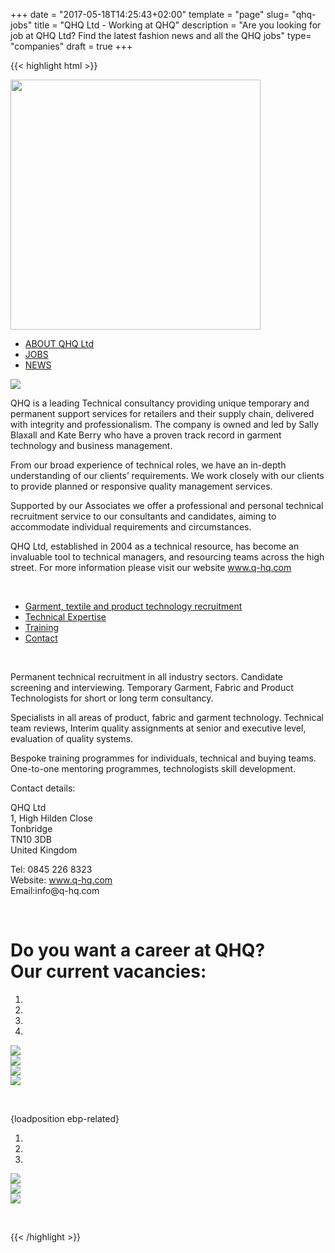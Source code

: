 +++
date = "2017-05-18T14:25:43+02:00"
template = "page" 
slug= "qhq-jobs"
title = "QHQ Ltd - Working at QHQ"
description = "Are you looking for job at QHQ Ltd? Find the latest fashion news and all the QHQ jobs"
type= "companies"
draft = true
+++

{{< highlight html >}}

<link rel="stylesheet" type="text/css" href="/global-assets/brands/qhq/css/qhq-ebp.css">

<div>
    <p>
        <a data-toggle="tab" href="#about"> <img src="/images/landing-pages/qhq/qhq-logo.svg" style="margin: 0 auto; width: 400px;" class="img-responsive" /> </a>
    </p>
    <!-- Nav tabs -->
    <ul class="nav nav-tabs nav-justified">
        <li class="active">
            <a data-toggle="tab" href="#about">ABOUT QHQ Ltd</a></li>
        <li>
            <a data-toggle="tab" href="#jobs">JOBS</a></li>
        <li>
            <a data-toggle="tab" href="#news">NEWS</a></li>
    </ul>
</div>
<!-- Tab panes -->
<div class="tab-content">
    <div class="tab-pane fade in active" id="about">
        <img src="/images/landing-pages/qhq/qhq-shoes_1140x240.jpg" class="img-responsive">
        <p>QHQ is a leading Technical consultancy providing unique temporary and permanent support services for retailers and their supply chain, delivered with integrity and professionalism. The company is owned and led by Sally Blaxall and Kate Berry who have a proven track record in garment technology and business management.</p>
        <p>From our broad experience of technical roles, we have an in-depth understanding of our clients’ requirements. We work closely with our clients to provide planned or responsive quality management services. </p>
        <p>Supported by our Associates we offer a professional and personal technical recruitment service to our consultants and candidates, aiming to accommodate individual requirements and circumstances. </p>
        <p>QHQ Ltd, established in 2004 as a technical resource, has become an invaluable tool to technical managers, and resourcing teams across the high street. For more information please visit our website <a href="http://www.q-hq.com" target="_blank" rel="noopener"><u>www.q-hq.com</u></a></p>
       <p>&nbsp;</p>
        <ul class="nav nav-pills nav-justified">
            <li role="presentation" class="active"><a data-toggle="tab" href="#garment">Garment, textile and product technology recruitment</a></li>
            <li role="presentation"><a data-toggle="tab" href="#technical">Technical Expertise</a></li>
            <li role="presentation"><a data-toggle="tab" href="#training">Training</a></li>
            <li role="presentation"><a data-toggle="tab" href="#contact">Contact</a></li>
        </ul>
    <p>&nbsp;</p>
        <div class="tab-content">
            <div class="tab-pane fade in active" id="garment">
                <p>Permanent technical recruitment in all industry sectors. Candidate screening and interviewing. Temporary Garment, Fabric and Product Technologists for short or long term consultancy. </p>
            </div>
            <div class="tab-pane" id="technical">
                <p>Specialists in all areas of product, fabric and garment technology. Technical team reviews, Interim quality assignments at senior and executive level, evaluation of quality systems.</p>
            </div>
            <div class="tab-pane" id="training">
                <p>Bespoke training programmes for individuals, technical and buying teams. One-to-one mentoring programmes, technologists skill development.</p>
            </div>
            <div class="tab-pane" id="contact">
                <p>Contact details:</p>
                <p>QHQ Ltd
                    <br> 1, High Hilden Close
                    <br> Tonbridge
                    <br> TN10 3DB
                    <br> United Kingdom</p>
                <p>Tel: 0845 226 8323
                    <br> Website: <a href="http://www.q-hq.com/" target="_blank" rel="noopener"><u>www.q-hq.com</u></a>
                    <br> Email:info@q-hq.com
                </p>
            </div>
        </div>
    </div>
    <div class="tab-pane" id="jobs">
        <p>&nbsp;</p>
        <div style="margin:0 auto;" class="row">
            <div class="col-sm-6">
                <h1>Do you want a career at QHQ?<br>Our current vacancies:</h1>
<div class="fu-accordion-list">
    <div class="fu-embed-jobs" data-component="CompanyJobs" data-limit="50" data-locales="en-GB" data-profile_id="hum6hpKZWvyxrLpye">
        <script src="/global-assets/jobs-embed/embed.js" async=""></script>
    </div>
</div>
            </div>
            <div class="col-sm-1">
            </div>
            <div class="col-sm-5">
                <!-- BEGIN CAROUSEL -->
                <div style="margin:0 auto;" data-ride="carousel" class="carousel slide" id="carousel-qhq-jobs">
                    <!-- Indicators -->
                    <ol class="carousel-indicators">
                        <li class="active" data-slide-to="0" data-target="#carousel-qhq-jobs"> </li>
                        <li data-slide-to="1" data-target="#carousel-qhq-jobs"> </li>
                        <li data-slide-to="2" data-target="#carousel-qhq-jobs"> </li>
                        <li data-slide-to="3" data-target="#carousel-qhq-jobs"> </li>
                    </ol>
                    <!-- Wrapper for slides -->
                    <div class="carousel-inner">
                        <div class="item active"><img src="/images/landing-pages/qhq/img06_600x750.jpg" class="img-responsive" /></div>
                        <div class="item"><img src="/images/landing-pages/qhq/img07_600x750.jpg" class="img-responsive" /></div>
                        <div class="item"><img src="/images/landing-pages/qhq/img10_600x750.jpg" class="img-responsive" /></div>
                        <div class="item"><img src="/images/landing-pages/qhq/img11_600x750.jpg" class="img-responsive" /></div>
                    </div>
                    <!-- Controls -->
                    <a class="left carousel-control" href="#carousel-qhq-jobs" role="button" data-slide="prev">
                        <span class="icon-prev fa-stack fa-lg">
        </span>
                    </a>
                    <a class="right carousel-control" href="#carousel-qhq-jobs" role="button" data-slide="next">
                        <span class="icon-next fa-stack fa-lg">
        </span>
                    </a>
                </div>
                <!-- END CAROUSEL -->
            </div>
        </div>
    </div>
    <div class="tab-pane" id="news">
        <p>&nbsp;</p>
        <div style="margin:0 auto;" class="row">
            <div class="col-sm-6">
            {loadposition ebp-related}
            </div>
            <div class="col-sm-1">
            </div>
            <div class="col-sm-5">
                <!-- BEGIN CAROUSEL -->
                <div style="margin:0 auto;" data-ride="carousel" class="carousel slide" id="carousel-qhq-news">
                    <!-- Indicators -->
                    <ol class="carousel-indicators">
                        <li class="active" data-slide-to="0" data-target="#carousel-qhq-news"> </li>
                        <li data-slide-to="1" data-target="#carousel-qhq-news"> </li>
                        <li data-slide-to="2" data-target="#carousel-qhq-news"> </li>
                    </ol>
                    <!-- Wrapper for slides -->
                    <div class="carousel-inner">
                        <div class="item active"><img src="/images/landing-pages/qhq/img18_600x750.jpg" class="img-responsive" /></div>
                        <div class="item"><img src="/images/landing-pages/qhq/img04_600x750.jpg" class="img-responsive" /></div>
                        <div class="item"><img src="/images/landing-pages/qhq/img05_600x750.jpg" class="img-responsive" /></div>
                    </div>
                    <!-- Controls -->
                    <a class="left carousel-control" href="#carousel-qhq-news" role="button" data-slide="prev">
                        <span class="icon-prev fa-stack fa-lg">
        </span>
                    </a>
                    <a class="right carousel-control" href="#carousel-qhq-news" role="button" data-slide="next">
                        <span class="icon-next fa-stack fa-lg">
        </span>
                    </a>
                </div>
                <!-- END CAROUSEL -->
            </div>
        </div>
    </div>
</div>
<p>&nbsp;</p>
{{< /highlight >}}
